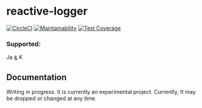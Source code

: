 # reactive-logger
[![CircleCI](https://circleci.com/gh/Numichi/reactive-logger/tree/develop.svg?style=shield)](https://circleci.com/gh/Numichi/reactive-logger/tree/develop)
[![Maintainability](https://api.codeclimate.com/v1/badges/3b8d1ff3b57491648f7d/maintainability)](https://codeclimate.com/github/Numichi/reactive-logger/maintainability)
[![Test Coverage](https://api.codeclimate.com/v1/badges/3b8d1ff3b57491648f7d/test_coverage)](https://codeclimate.com/github/Numichi/reactive-logger/test_coverage)

### Supported:
<img src="https://pics.freeicons.io/uploads/icons/png/378554371540553613-512.png" alt="Java" width="16"/> & 
<img src="https://pics.freeicons.io/uploads/icons/png/18852341021548218200-512.png" alt="Kotlin" width="16"/>

## Documentation

Writing in progress. It is currently an experimental project. Currently, It may be dropped or changed at any time.
